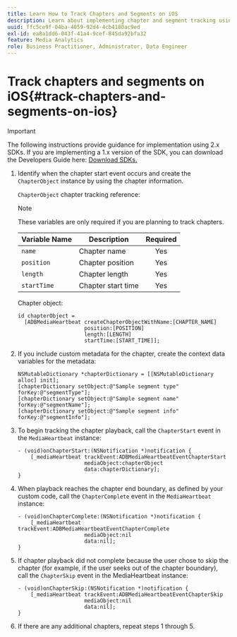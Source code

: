 ```yaml
---
title: Learn How to Track Chapters and Segments on iOS
description: Learn about implementing chapter and segment tracking using the Media SDK on iOS.
uuid: ffc5ce9f-04ba-4059-92d4-4cb4180ac9ed
exl-id: ea8a1dd6-043f-41a4-9cef-845da92bfa32
feature: Media Analytics
role: Business Practitioner, Administrator, Data Engineer
---
```

# Track chapters and segments on iOS{#track-chapters-and-segments-on-ios}

>[!IMPORTANT]
>
>The following instructions provide guidance for implementation using 2.x SDKs. If you are implementing a 1.x version of the SDK, you can download the Developers Guide here: [Download SDKs.](/help/sdk-implement/download-sdks.md)

1. Identify when the chapter start event occurs and create the `ChapterObject` instance by using the chapter information.

    `ChapterObject` chapter tracking reference:  
 
    >[!NOTE]
    >
    >These variables are only required if you are planning to track chapters.
 
    | Variable Name | Description | Required |
    | --- | --- | :---: |
    | `name` | Chapter name | Yes |
    | `position` | Chapter position | Yes |
    | `length` | Chapter length | Yes |
    | `startTime` | Chapter start time | Yes |
 
    Chapter object: 
 
    ```
    id chapterObject =  
      [ADBMediaHeartbeat createChapterObjectWithName:[CHAPTER_NAME] 
                         position:[POSITION] 
                         length:[LENGTH] 
                         startTime:[START_TIME]];
    ```

1. If you include custom metadata for the chapter, create the context data variables for the metadata: 

    ```
    NSMutableDictionary *chapterDictionary = [[NSMutableDictionary alloc] init]; 
    [chapterDictionary setObject:@"Sample segment type" forKey:@"segmentType"]; 
    [chapterDictionary setObject:@"Sample segment name" forKey:@"segmentName"]; 
    [chapterDictionary setObject:@"Sample segment info" forKey:@"segmentInfo"];
    ```

1. To begin tracking the chapter playback, call the `ChapterStart` event in the `MediaHeartbeat` instance: 

    ```
    - (void)onChapterStart:(NSNotification *)notification { 
        [_mediaHeartbeat trackEvent:ADBMediaHeartbeatEventChapterStart  
                         mediaObject:chapterObject     
                         data:chapterDictionary]; 
    }
    ```

1. When playback reaches the chapter end boundary, as defined by your custom code, call the `ChapterComplete` event in the `MediaHeartbeat` instance: 

    ```
    - (void)onChapterComplete:(NSNotification *)notification { 
        [_mediaHeartbeat trackEvent:ADBMediaHeartbeatEventChapterComplete  
                         mediaObject:nil  
                         data:nil]; 
    }
    ```

1. If chapter playback did not complete because the user chose to skip the chapter (for example, if the user seeks out of the chapter boundary), call the `ChapterSkip` event in the MediaHeartbeat instance: 

    ```
    - (void)onChapterSkip:(NSNotification *)notification { 
        [_mediaHeartbeat trackEvent:ADBMediaHeartbeatEventChapterSkip  
                         mediaObject:nil  
                         data:nil]; 
    }
    ```

1. If there are any additional chapters, repeat steps 1 through 5.
